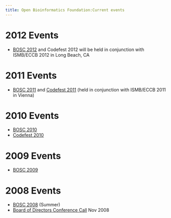 ```yaml
---
title: Open Bioinformatics Foundation:Current events
---
```


2012 Events
===========

-   [BOSC 2012](BOSC_2012 "wikilink") and Codefest 2012 will be held in
    conjunction with ISMB/ECCB 2012 in Long Beach, CA

2011 Events
===========

-   [BOSC 2011](BOSC_2011 "wikilink") and [Codefest
    2011](Codefest_2011 "wikilink") (held in conjunction with ISMB/ECCB
    2011 in Vienna)

2010 Events
===========

-   [BOSC 2010](BOSC_2010 "wikilink")
-   [Codefest 2010](Codefest_2010 "wikilink")

2009 Events
===========

-   [BOSC 2009](BOSC_2009 "wikilink")

2008 Events
===========

-   [BOSC 2008](BOSC_2008 "wikilink") (Summer)
-   [Board of Directors Conference
    Call](Minutes:2008_ConfCall "wikilink") Nov 2008

